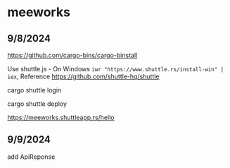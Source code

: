 # meeworks

## 9/8/2024 

https://github.com/cargo-bins/cargo-binstall

Use shuttle.js - On Windows ```iwr "https://www.shuttle.rs/install-win" | iex```, Reference https://github.com/shuttle-hq/shuttle

cargo shuttle login 

cargo shuttle deploy

https://meeworks.shuttleapp.rs/hello 

## 9/9/2024 

add ApiReponse
